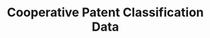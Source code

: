 ---
layout: default
bigquery: https://console.cloud.google.com/bigquery?p=patents-public-data&d=cpc&page=dataset
citation: '“Cooperative Patent Classification” by the EPO and USPTO, for public use. '
contributors: EPO, USPTO
cost: None
description: Cooperative Patent Classification Data contains the scheme and definitions
  of the Cooperative Patent Classification system for classifying patent documents.
  The CPC is the result of a partnership between the EPO and the USPTO in their joint
  effort to develop a common, internationally compatible classification system for
  technical documents, in particular patent publications, which will be used by both
  offices in the patent granting process
documentation: https://www.cooperativepatentclassification.org/cpcSchemeAndDefinitions
last_edit: 04/07/2022, 21:59:59
location: https://www.cooperativepatentclassification.org/index
maintained_by: USPTO, EPO
schema_fields:
- date_revised
- residualReferences
- ipcConcordant
- ipc_concordant
- informative_references
- application_references
- symbol
- parents
- title_full
- notAllocatable
- breakdownCode
- sizeCache
- level
- title_part
- glossary
- titlePart
- definition
- dateRevised
- children
- residual_references
- informativeReferences
- limitingReferences
- status
- synonyms
- breakdown_code
- titleFull
- limiting_references
- child_groups
- additional_only
- applicationReferences
- not_allocatable
- childGroups
shortname: cooperative_patent_classification
tags:
- patents
- science
title: Cooperative Patent Classification Data
uuid: 984374a7-16e9-4b35-9445-458daceb01bf
---